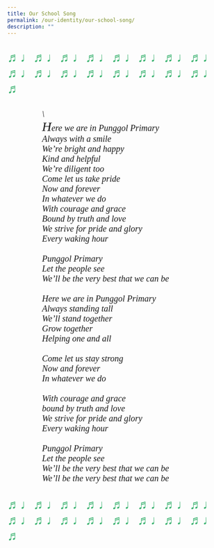 ```yaml
---
title: Our School Song
permalink: /our-identity/our-school-song/
description: ""
---
```

<p style="font-size:30px; color:mediumseagreen">	
♬♩♬♩♬♩♬♩♬♩♬♩♬♩♬♩♬♩♬♩♬♩♬♩♬♩♬♩♬♩♬♩♬</p>	

<pre><div style="font-family:Times; font-size:20px; font-style:italic; font-style:bold; margin: 0px 0px 0px 80px">\
<span style="font-family:Times; font-style:bold;  font-size:30px">H</span>ere we are in Punggol Primary   
Always with a smile  
We’re bright and happy  
Kind and helpful  
We’re diligent too   
Come let us take pride   
Now and forever   
In whatever we do   
With courage and grace   
Bound by truth and love   
We strive for pride and glory   
Every waking hour

Punggol Primary   
Let the people see   
We’ll be the very best that we can be   

Here we are in Punggol Primary   
Always standing tall   
We’ll stand together   
Grow together   
Helping one and all   

Come let us stay strong   
Now and forever   
In whatever we do   

With courage and grace   
bound by truth and love   
We strive for pride and glory   
Every waking hour   

Punggol Primary    
Let the people see   
We’ll be the very best that we can be   
We’ll be the very best that we can be
</div>
</pre>
<div style="font-size:30px; color:mediumseagreen">	
♬♩♬♩♬♩♬♩♬♩♬♩♬♩♬♩♬♩♬♩♬♩♬♩♬♩♬♩♬♩♬♩♬</div>	
